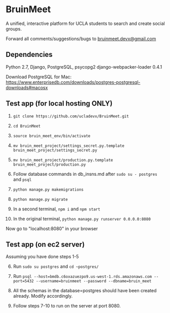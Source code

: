 # BruinMeet
A unified, interactive platform for UCLA students to search and create social groups.

Forward all comments/suggestions/bugs to bruinmeet.devx@gmail.com

## Dependencies
Python 2.7, Django, PostgreSQL, psycopg2 django-webpacker-loader 0.4.1

Download PostgreSQL for Mac: https://www.enterprisedb.com/downloads/postgres-postgresql-downloads#macosx

## Test app (for local hosting ONLY)
1. `git clone https://github.com/ucladevx/BruinMeet.git`

2. `cd BruinMeet`

3. `source bruin_meet_env/bin/activate`

4. `mv bruin_meet_project/settings_secret.py.template bruin_meet_project/settings_secret.py`

5. `mv bruin_meet_project/production.py.template bruin_meet_project/production.py`
       
6. Follow database commands in db_insns.md after `sudo su - postgres` and `psql`

7. `python manage.py makemigrations`

8. `python manage.py migrate`

9. In a second terminal, `npm i` and `npm start`

10. In the original terminal, `python manage.py runserver 0.0.0.0:8080`

Now go to "localhost:8080" in your browser


## Test app (on ec2 server)
Assuming you have done steps 1-5

6. Run `sudo su postgres` and `cd ~postgres/`

7. Run `psql --host=bmdb.c6oxazuezpo9.us-west-1.rds.amazonaws.com --port=5432 --username=bruinmeet --password --dbname=bruin_meet`

8. All the schemas in the database=postgres should have been created already. Modify accordingly.

9. Follow steps 7-10 to run on the server at port 8080.

